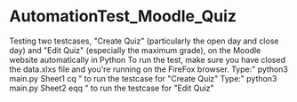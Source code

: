 # AutomationTest_Moodle_Quiz
Testing two testcases, "Create Quiz" (particularly the open day and close day) and "Edit Quiz" (especially the maximum grade), on the Moodle website automatically in Python 
To run the test, make sure you have closed the data.xlxs file and you're running on the FireFox browser.
Type:" python3 main.py Sheet1 cq " to run the testcase for "Create Quiz" 
Type:" python3 main.py Sheet2 eqq " to run the testcase for "Edit Quiz"
